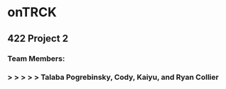 # onTRCK

## 422 Project 2

### Team Members:
### > > > > > Talaba Pogrebinsky, Cody, Kaiyu, and Ryan Collier

